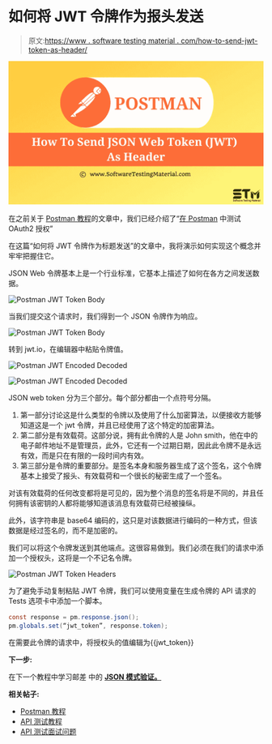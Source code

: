 # 如何将 JWT 令牌作为报头发送

> 原文:[https://www . software testing material . com/how-to-send-jwt-token-as-header/](https://www.softwaretestingmaterial.com/how-to-send-jwt-token-as-header/)

![How To Send JSON Web Token As Header](img/abd860f615d7cbde31f59329c02c1d36.png)

在之前关于 [Postman 教程](https://www.softwaretestingmaterial.com/postman-tutorial/)的文章中，我们已经介绍了“[在 Postman](https://www.softwaretestingmaterial.com/testing-oauth2-authorization-in-postman/) 中测试 OAuth2 授权”

在这篇“如何将 JWT 令牌作为标题发送”的文章中，我将演示如何实现这个概念并牢牢把握住它。

JSON Web 令牌基本上是一个行业标准，它基本上描述了如何在各方之间发送数据。

![Postman JWT Token Body](img/94780150cd38965c385b1e98dc2429ab.png)

当我们提交这个请求时，我们得到一个 JSON 令牌作为响应。

![Postman JWT Token Body](img/9258184e057e645071dc1f7c50e759ca.png)

转到 jwt.io，在编辑器中粘贴令牌值。

![Postman JWT Encoded Decoded](img/e80b002353da1307150237d30de897c4.png)

![Postman JWT Encoded Decoded](img/9f0cba88859a1eb2f7671849541c1537.png)

JSON web token 分为三个部分。每个部分都由一个点符号分隔。

1.  第一部分讨论这是什么类型的令牌以及使用了什么加密算法，以便接收方能够知道这是一个 jwt 令牌，并且已经使用了这个特定的加密算法。
2.  第二部分是有效载荷。这部分说，拥有此令牌的人是 John smith，他在中的电子邮件地址不是管理员，此外，它还有一个过期日期，因此此令牌不是永远有效，而是只在有限的一段时间内有效。
3.  第三部分是令牌的重要部分。是签名本身和服务器生成了这个签名，这个令牌基本上接受了报头、有效载荷和一个很长的秘密生成了一个签名。

对该有效载荷的任何改变都将是可见的，因为整个消息的签名将是不同的，并且任何拥有该密钥的人都将能够知道该消息有效载荷已经被操纵。

此外，该字符串是 base64 编码的，这只是对该数据进行编码的一种方式，但该数据是经过签名的，而不是加密的。

我们可以将这个令牌发送到其他端点。这很容易做到。我们必须在我们的请求中添加一个授权头，这将是一个不记名令牌。

![Postman JWT Token Headers](img/1127f54587520fbc10ac4fb1c21a54ba.png)

为了避免手动复制粘贴 JWT 令牌，我们可以使用变量在生成令牌的 API 请求的 Tests 选项卡中添加一个脚本。

```java
const response = pm.response.json();
pm.globals.set(“jwt_token”, response.token);
```

在需要此令牌的请求中，将授权头的值编辑为{{jwt_token}}

**下一步:**

在下一个教程中学习邮差 中的 [**JSON 模式验证。**](https://www.softwaretestingmaterial.com/json-schema-validation-in-postman/)

**相关帖子:**

*   [Postman 教程](https://www.softwaretestingmaterial.com/postman-tutorial/)
*   [API 测试教程](https://www.softwaretestingmaterial.com/api-testing/)
*   [API 测试面试问题](https://www.softwaretestingmaterial.com/api-testing-interview-questions/)